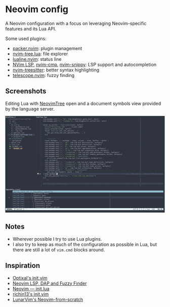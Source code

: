 # Neovim config

A Neovim configuration with a focus on leveraging Neovim-specific features and its Lua API.

Some used plugins:

* [packer.nvim](https://github.com/wbthomason/packer.nvim): plugin management
* [nvim-tree.lua](https://github.com/kyazdani42/nvim-tree.lua): file explorer
* [lualine.nvim](https://github.com/nvim-lualine/lualine.nvim): status line
* [NVim LSP](https://neovim.io/doc/user/lsp.html), [nvim-cmp](https://github.com/hrsh7th/nvim-cmp),
    [nvim-snippy](https://github.com/dcampos/nvim-snippy): LSP support and autocompletion
* [nvim-treesitter](https://github.com/nvim-treesitter/nvim-treesitter): better syntax highlighting
* [telescope.nvim](https://github.com/nvim-telescope/telescope.nvim): fuzzy finding

## Screenshots

Editing Lua with [NeovimTree](https://github.com/kyazdani42/nvim-tree.lua) open and a document symbols view provided by the language server.

![Screenshot](screenshots/screenshot1.png)

## Notes

* Wherever possible I try to use Lua plugins.
* I also try to keep as much of the configuration as possible in Lua, but there are still a lot of `vim.cmd` blocks around.

## Inspiration

* [Optixal's init.vim](https://github.com/Optixal/neovim-init.vim/)
* [Neovim LSP, DAP and Fuzzy Finder](https://medium.com/swlh/neovim-lsp-dap-and-fuzzy-finder-60337ef08060)
* [Neovim — init.lua](https://alpha2phi.medium.com/neovim-init-lua-e80f4f136030)
* [richin13's init.vim](https://github.com/richin13/dotfiles/blob/develop/dotfiles/.config/nvim/init.vim)
* [LunarVim's Neovim-from-scratch](https://github.com/LunarVim/Neovim-from-scratch/)
